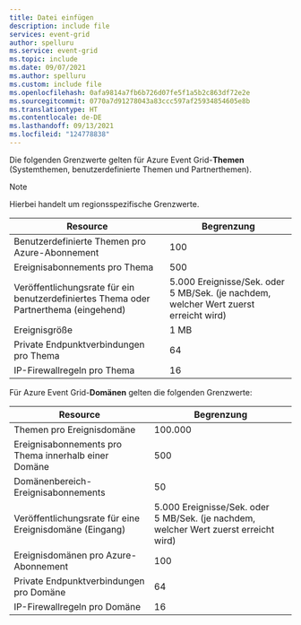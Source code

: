 ```yaml
---
title: Datei einfügen
description: include file
services: event-grid
author: spelluru
ms.service: event-grid
ms.topic: include
ms.date: 09/07/2021
ms.author: spelluru
ms.custom: include file
ms.openlocfilehash: 0afa9814a7fb6b726d07fe5f1a5b2c863df72e2e
ms.sourcegitcommit: 0770a7d91278043a83ccc597af25934854605e8b
ms.translationtype: HT
ms.contentlocale: de-DE
ms.lasthandoff: 09/13/2021
ms.locfileid: "124778838"
---
```

Die folgenden Grenzwerte gelten für Azure Event Grid-**Themen** (Systemthemen, benutzerdefinierte Themen und Partnerthemen). 

> [!NOTE]
> Hierbei handelt um regionsspezifische Grenzwerte. 

| Resource | Begrenzung |
| --- | --- |
| Benutzerdefinierte Themen pro Azure-Abonnement | 100 |
| Ereignisabonnements pro Thema | 500 |
| Veröffentlichungsrate für ein benutzerdefiniertes Thema oder Partnerthema (eingehend) | 5\.000 Ereignisse/Sek. oder 5 MB/Sek. (je nachdem, welcher Wert zuerst erreicht wird) |
| Ereignisgröße | 1 MB  |
| Private Endpunktverbindungen pro Thema  | 64 | 
| IP-Firewallregeln pro Thema | 16 | 

Für Azure Event Grid-**Domänen** gelten die folgenden Grenzwerte: 

| Resource | Begrenzung |
| --- | --- |
| Themen pro Ereignisdomäne | 100.000 |
| Ereignisabonnements pro Thema innerhalb einer Domäne | 500 |
| Domänenbereich-Ereignisabonnements | 50 |
| Veröffentlichungsrate für eine Ereignisdomäne (Eingang) | 5\.000 Ereignisse/Sek. oder 5 MB/Sek. (je nachdem, welcher Wert zuerst erreicht wird) |
| Ereignisdomänen pro Azure-Abonnement | 100 |
| Private Endpunktverbindungen pro Domäne | 64 | 
| IP-Firewallregeln pro Domäne | 16 | 


